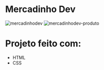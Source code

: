 # Mercadinho Dev
![mercadinhodev](https://github.com/user-attachments/assets/19af4743-1252-410d-bd1e-6f36d7d2ed7f)
![mercadinhodev-produto](https://github.com/user-attachments/assets/5566c4ce-1eae-40f9-a76d-8d73a1cbc03a)


# Projeto feito com: 
- HTML
- CSS

